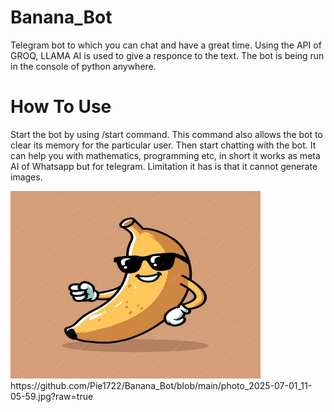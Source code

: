 # Banana_Bot
Telegram bot to which you can chat and have a great time. Using the API of GROQ, LLAMA AI is used to give a responce to the text.
The bot is being run in the console of python anywhere.

# How To Use
Start the bot by using /start command. This command also allows the bot to clear its memory for the particular user.
Then start chatting with the bot. It can help you with mathematics, programming etc, in short it works as meta AI of Whatsapp but for telegram.
Limitation it has is that it cannot generate images.

<img src="https://github.com/Pie1722/Banana_Bot/blob/main/photo_2025-07-01_11-05-59.jpg?raw=true" alt="Sample Image" width="400" height="300">
https://github.com/Pie1722/Banana_Bot/blob/main/photo_2025-07-01_11-05-59.jpg?raw=true
